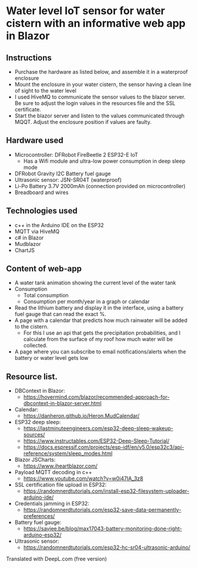 # Water level IoT sensor for water cistern with an informative web app in Blazor

## Instructions
- Purchase the hardware as listed below, and assemble it in a waterproof enclosure
- Mount the enclosure in your water cistern, the sensor having a clean line of sight to the water level
- I used HiveMQ to communicate the sensor values to the blazor server. Be sure to adjust the login values in the resources file and the SSL certificate.
- Start the blazor server and listen to the values communicated through MQQT. Adjust the enclosure position if values are faulty.

## Hardware used

- Microcontroller: DFRobot FireBeetle 2 ESP32-E IoT
    - Has a Wifi module and ultra-low power consumption in deep sleep mode
- DFRobot Gravity I2C Battery fuel gauge
- Ultrasonic sensor: JSN-SR04T (waterproof)
- Li-Po Battery 3.7V 2000mAh (connection provided on microcontroller)
- Breadboard and wires

## Technologies used
- c++ in the Arduino IDE on the ESP32
- MQTT via HiveMQ
- c# in Blazor
- Mudblazor
- ChartJS

## Content of web-app

- A water tank animation showing the current level of the water tank
- Consumption
    - Total consumption
    - Consumption per month/year in a graph or calendar
- Read the lithium battery and display it in the interface, using a battery fuel gauge that can read the exact %.
- A page with a calendar that predicts how much rainwater will be added to the cistern.
    - For this I use an api that gets the precipitation probabilities, and I calculate from the surface of my roof how much water will be collected.
- A page where you can subscribe to email notifications/alerts when the battery or water level gets low

## Resource list.
- DBContext in Blazor:
    - https://hovermind.com/blazor/recommended-approach-for-dbcontext-in-blazor-server.html
- Calendar:
    - https://danheron.github.io/Heron.MudCalendar/
- ESP32 deep sleep:
    - https://lastminuteengineers.com/esp32-deep-sleep-wakeup-sources/
    - https://www.instructables.com/ESP32-Deep-Sleep-Tutorial/
    - https://docs.espressif.com/projects/esp-idf/en/v5.0/esp32c3/api-reference/system/sleep_modes.html
- Blazor JSCharts:
    - https://www.iheartblazor.com/
- Payload MQTT decoding in c++
    - https://www.youtube.com/watch?v=w0i47IA_3z8
- SSL certification file upload in ESP32:
    - https://randomnerdtutorials.com/install-esp32-filesystem-uploader-arduino-ide/
- Credentials jamming in ESP32:
    - https://randomnerdtutorials.com/esp32-save-data-permanently-preferences/
- Battery fuel gauge:
    - https://savjee.be/blog/max17043-battery-monitoring-done-right-arduino-esp32/
- Ultrasonic sensor:
    - https://randomnerdtutorials.com/esp32-hc-sr04-ultrasonic-arduino/


Translated with DeepL.com (free version)
